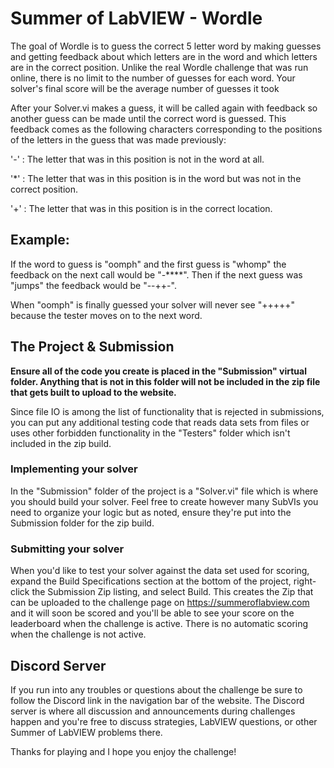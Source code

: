 # Summer of LabVIEW - Wordle

The goal of Wordle is to guess the correct 5 letter word by making guesses and getting feedback about which letters are in the word and which letters are in the correct position. Unlike the real Wordle challenge that was run online, there is no limit to the number of guesses for each word. Your solver's final score will be the average number of guesses it took 

After your Solver.vi makes a guess, it will be called again with feedback so another guess can be made until the correct word is guessed. This feedback comes as the following characters corresponding to the positions of the letters in the guess that was made previously:

 '-' : The letter that was in this position is not in the word at all.

 '*' : The letter that was in this position is in the word but was not in the correct position.

 '+' : The letter that was in this position is in the correct location.

 ## Example:

 If the word to guess is "oomph" and the first guess is "whomp" the feedback on the next call would be "-****". Then if the next guess was "jumps" the feedback would be "--++-".
 
 When "oomph" is finally guessed your solver will never see "+++++" because the tester moves on to the next word.

 ## The Project & Submission

 **Ensure all of the code you create is placed in the "Submission" virtual folder. Anything that is not in this folder will not be included in the zip file that gets built to upload to the website.**

 Since file IO is among the list of functionality that is rejected in submissions, you can put any additional testing code that reads data sets from files or uses other forbidden functionality in the "Testers" folder which isn't included in the zip build.

 ### Implementing your solver

 In the "Submission" folder of the project is a "Solver.vi" file which is where you should build your solver. Feel free to create however many SubVIs you need to organize your logic but as noted, ensure they're put into the Submission folder for the zip build.

 ### Submitting your solver

 When you'd like to test your solver against the data set used for scoring, expand the Build Specifications section at the bottom of the project, right-click the Submission Zip listing, and select Build. This creates the Zip that can be uploaded to the challenge page on https://summeroflabview.com and it will soon be scored and you'll be able to see your score on the leaderboard when the challenge is active. There is no automatic scoring when the challenge is not active.

 ## Discord Server

 If you run into any troubles or questions about the challenge be sure to follow the Discord link in the navigation bar of the website. The Discord server is where all discussion and announcements during challenges happen and you're free to discuss strategies, LabVIEW questions, or other Summer of LabVIEW problems there.

 Thanks for playing and I hope you enjoy the challenge!